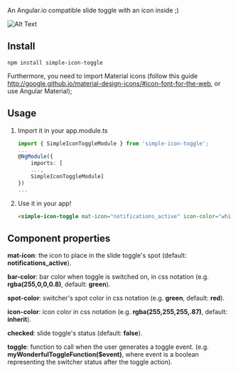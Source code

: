An Angular.io compatible slide toggle with an icon inside ;)

![Alt Text](https://media.giphy.com/media/xUOwG3hJGLwBSQQS8o/giphy.gif)

## Install
`npm install simple-icon-toggle`

Furthermore, you need to import Material icons (follow this guide http://google.github.io/material-design-icons/#icon-font-for-the-web, or use Angular Material);


## Usage
1) Import it in your app.module.ts
	```typescript
	import { SimpleIconToggleModule } from 'simple-icon-toggle';
	...
	@NgModule({
		imports: [
		...,
		SimpleIconToggleModule]
	})
	...
	```

2) Use it in your app!

	```html
	<simple-icon-toggle mat-icon="notifications_active" icon-color="white" bar-color="lightgreen" spot-color="rgb(255,0,0)" [checked]="isToggleChecked" (toggle)="toggle($event)"></simple-icon-toggle>
	```

## Component properties

**mat-icon**:
	the icon to place in the slide toggle's spot (default: **notifications_active**).

**bar-color**:
	bar color when toggle is switched on, in css notation (e.g. **rgba(255,0,0,0.8)**, default: **green**).

**spot-color**:
	switcher's spot color in css notation (e.g. **green**, default: **red**).

**icon-color**:
	icon color in css notation (e.g. **rgba(255,255,255,.87)**, default: **inherit**).

**checked**:
	slide toggle's status (default: **false**).

**toggle**:
	function to call when the user generates a toggle event. (e.g. **myWonderfulToggleFunction($event)**, where event is a boolean representing the switcher status after the toggle action).

